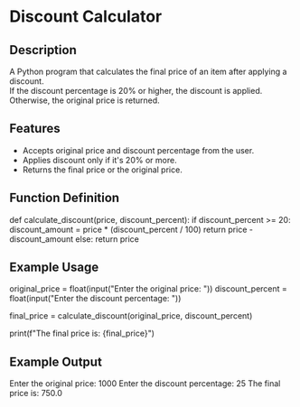 # Discount Calculator

## Description
A Python program that calculates the final price of an item after applying a discount.  
If the discount percentage is 20% or higher, the discount is applied.  
Otherwise, the original price is returned.

## Features
- Accepts original price and discount percentage from the user.
- Applies discount only if it's 20% or more.
- Returns the final price or the original price.

## Function Definition
def calculate_discount(price, discount_percent):
    if discount_percent >= 20:
        discount_amount = price * (discount_percent / 100)
        return price - discount_amount
    else:
        return price

## Example Usage
original_price = float(input("Enter the original price: "))
discount_percent = float(input("Enter the discount percentage: "))

final_price = calculate_discount(original_price, discount_percent)

print(f"The final price is: {final_price}")

## Example Output
Enter the original price: 1000
Enter the discount percentage: 25
The final price is: 750.0


